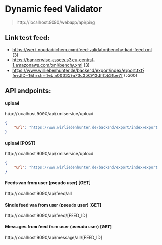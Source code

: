 # Dynamic feed Validator

> http://localhost:9090/webapp/api/ping

## Link test feed: 
- https://werk.noudadrichem.com/feed-validator/benchy-bad-feed.xml (3)
- https://bannerwise-assets.s3.eu-central-1.amazonaws.com/xml/benchy.xml (3)
- https://www.wirliebenhunter.de/backend/export/index/export.txt?feedID=1&hash=4ebfa063359a73c356913df45b3fbe7f (5500)


## API endpoints:

#### upload
http://localhost:9090/api/xmlservice/upload
```json
{
	"url": "https://www.wirliebenhunter.de/backend/export/index/export.txt?feedID=1&hash=4ebfa063359a73c356913df45b3fbe7f"
}
```

#### upload [POST]
http://localhost:9090/api/xmlservice/upload
```json
{
	"url": "https://www.wirliebenhunter.de/backend/export/index/export.txt?feedID=1&hash=4ebfa063359a73c356913df45b3fbe7f"
}
```

#### Feeds van from  user (pseudo user) [GET] 
http://localhost:9090/api/feed/all

#### Single feed van from  user (pseudo user) [GET] 
http://localhost:9090/api/feed/[FEED_ID]

#### Messages from feed from user (pseudo user) [GET]
 http://localhost:9090/api/message/all/[FEED_ID]
